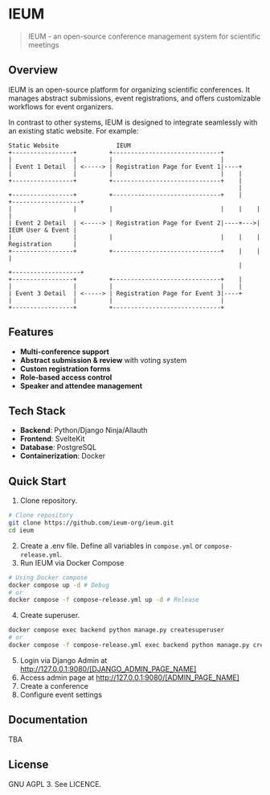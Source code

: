 # IEUM

> IEUM - an open-source conference management system for scientific meetings

## Overview

IEUM is an open-source platform for organizing scientific conferences. It manages abstract submissions, event registrations, and offers customizable workflows for event organizers.

In contrast to other systems, IEUM is designed to integrate seamlessly with an existing static website. For example:

```
Static Website                IEUM
+-----------------+         +------------------------------+
|                 |         |                              |
| Event 1 Detail  | <-----> | Registration Page for Event 1|----+
|                 |         |                              |    |
+-----------------+         +------------------------------+    |
                                                                |
+-----------------+         +------------------------------+    |    +-------------------+
|                 |         |                              |    |    |                   |
| Event 2 Detail  | <-----> | Registration Page for Event 2|----+--->| IEUM User & Event |
|                 |         |                              |    |    | Registration      |
+-----------------+         +------------------------------+    |    |                   |
                                                                |    +-------------------+
+-----------------+         +------------------------------+    |
|                 |         |                              |    |
| Event 3 Detail  | <-----> | Registration Page for Event 3|----+
|                 |         |                              |
+-----------------+         +------------------------------+
```

## Features

- **Multi-conference support**
- **Abstract submission & review** with voting system
- **Custom registration forms**
- **Role-based access control**
- **Speaker and attendee management**

## Tech Stack

- **Backend**: Python/Django Ninja/Allauth
- **Frontend**: SvelteKit
- **Database**: PostgreSQL
- **Containerization**: Docker

## Quick Start

1. Clone repository.
```bash
# Clone repository
git clone https://github.com/ieum-org/ieum.git
cd ieum
```
2. Create a .env file. Define all variables in `compose.yml` or `compose-release.yml`.
3. Run IEUM via Docker Compose
```bash
# Using Docker compose
docker compose up -d # Debug
# or
docker compose -f compose-release.yml up -d # Release
```
4. Create superuser.
```bash
docker compose exec backend python manage.py createsuperuser
# or
docker compose -f compose-release.yml exec backend python manage.py createsuperuser
```
5. Login via Django Admin at http://127.0.0.1:9080/[DJANGO_ADMIN_PAGE_NAME]
6. Access admin page at http://127.0.0.1:9080/[ADMIN_PAGE_NAME]
7. Create a conference
8. Configure event settings

## Documentation
TBA

## License
GNU AGPL 3. See LICENCE.

